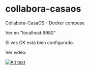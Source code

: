 # collabora-casaos
Collabora-CasaOS - Docker compose

Ver en "localhost:9980"

Si ves OK está bien configurado.

Ver vídeo:

[![Alt text](https://img.youtube.com/vi/EDIIvAng5Ko/0.jpg)](https://www.youtube.com/watch?v=EDIIvAng5Ko)
